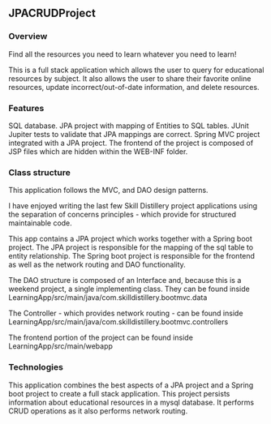 ## JPACRUDProject

### Overview

Find all the resources you need to learn whatever you need to learn!  

This is a full stack application which allows the user to query for educational resources by subject.  It also allows the user to share their favorite online resources, update incorrect/out-of-date information, and delete resources.

### Features

SQL database.
JPA project with mapping of Entities to SQL tables.
JUnit Jupiter tests to validate that JPA mappings are correct.
Spring MVC project integrated with a JPA project.
The frontend of the project is composed of JSP files which are hidden within the WEB-INF folder.

### Class structure

This application follows the MVC, and DAO design patterns.

I have enjoyed writing the last few Skill Distillery project applications using the separation of concerns principles - which provide for structured maintainable code.

This app contains a JPA project which works together with a Spring boot project.  The JPA project is responsible for the mapping of the sql table to entity relationship.  The Spring boot project is responsible for the frontend as well as the network routing and DAO functionality.

The DAO structure is composed of an Interface and, because this is a weekend project, a single implementing class.  They can be found inside LearningApp/src/main/java/com.skilldistillery.bootmvc.data

The Controller - which provides network routing - can be found inside LearningApp/src/main/java/com.skilldistillery.bootmvc.controllers

The frontend portion of the project can be found inside LearningApp/src/main/webapp

### Technologies

This application combines the best aspects of a JPA project and a Spring boot project to create a full stack application.  This project persists information about educational resources in a mysql database.  It performs CRUD operations as it also performs network routing.
